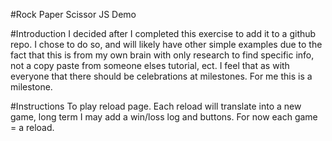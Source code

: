 #Rock Paper Scissor JS Demo

#Introduction
I decided after I completed this exercise to add it to a github repo. I chose to do so, and will likely have other simple examples due to the fact that this is from my own brain with only research to find specific info, not a copy paste from someone elses tutorial, ect. I feel that as with everyone that there should be celebrations at milestones. For me this is a milestone.

#Instructions
To play reload page. Each reload will translate into a new game, long term I may add a win/loss log and buttons. For now each game = a reload.
